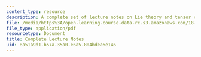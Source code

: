 ```yaml
---
content_type: resource
description: A complete set of lecture notes on Lie theory and tensor categories.
file: /media/https%3A/open-learning-course-data-rc.s3.amazonaws.com/18-769-topics-in-lie-theory-tensor-categories-spring-2009/8a51a9d1b57a35a0e6a5804bdea6e146_MIT18_769S09_notes.pdf
file_type: application/pdf
resourcetype: Document
title: Complete Lecture Notes
uid: 8a51a9d1-b57a-35a0-e6a5-804bdea6e146
---
```

